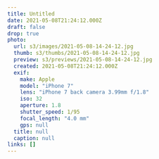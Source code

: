 ```yaml
---
title: Untitled
date: 2021-05-08T21:24:12.000Z
draft: false
drop: true
photo:
  url: s3/images/2021-05-08-14-24-12.jpg
  thumb: s3/thumbs/2021-05-08-14-24-12.jpg
  preview: s3/previews/2021-05-08-14-24-12.jpg
  created: 2021-05-08T21:24:12.000Z
  exif:
    make: Apple
    model: "iPhone 7"
    lens: "iPhone 7 back camera 3.99mm f/1.8"
    iso: 32
    aperture: 1.8
    shutter_speed: 1/95
    focal_length: "4.0 mm"
    gps: null
  title: null
  caption: null
links: []
---
```

